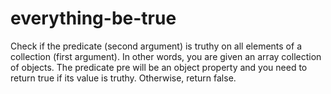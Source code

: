 # everything-be-true
Check if the predicate (second argument) is truthy on all elements of a collection (first argument).  In other words, you are given an array collection of objects. The predicate pre will be an object property and you need to return true if its value is truthy. Otherwise, return false.
